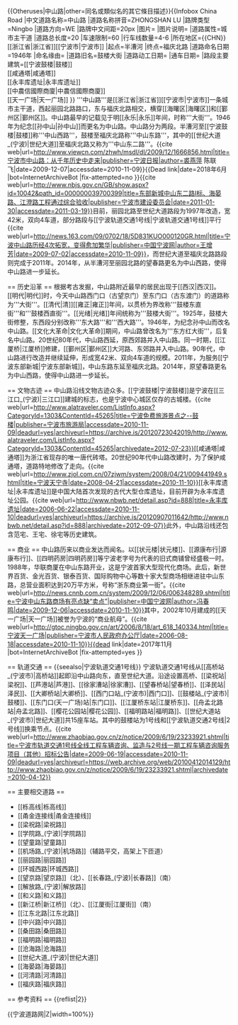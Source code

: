 {{Otheruses|中山路|other=同名或類似名的其它條目描述}}{{Infobox China Road
|中文道路名称=中山路
|道路名称拼音=ZHONGSHAN LU
|路牌类型=Ningbo
|道路方向=WE
|路牌中文间距=20px
|图片=
|图片说明=
|道路属性=城市主干道
|道路总长度=20
|车速限制=60
|行车线数量=4-6
|所在地区={{CHN}}[[浙江省|浙江省]][[宁波市|宁波市]]
|起点=半漕河
|终点=福庆北路
|道路命名日期=1946年
|命名缘由=
|道路旧名=鼓楼大街
|道路动工日期=
|通车日期=
|路段主要建筑=[[宁波鼓楼|鼓楼]]<br />[[咸通塔|咸通塔]]<br />[[永丰库遗址|永丰库遗址]]<br />[[中農信國際商廈|中農信國際商廈]]<br />[[天一广场|天一广场]]
}}
'''中山路'''是[[浙江省|浙江省]][[宁波市|宁波市]]一条城市主干道，西起丽园北路路口，东与福庆北路相交，横穿[[海曙区|海曙区]]和[[鄞州区|鄞州区]]。中山路最早的记载见于明[[永乐|永乐]]年间，时称'''大街'''。1946年为纪念[[孙中山|孙中山]]而更名为中山路。中山路分为两段。半漕河至[[宁波鼓楼|鼓楼]]称'''中山西路'''，鼓楼至福庆北路称'''中山东路'''，其中的[[世纪大道_(宁波)|世纪大道]]至福庆北路又称为'''中山东二路'''。<ref name="main">{{cite web|url=http://www.viewcn.com/zhwh/msdl/dl/2009/12/1666856.html|title=宁波市中山路：从千年历史中走来|publisher=宁波日报|author=裘燕萍 陈联飞|date=2009-12-07|accessdate=2010-11-09}}{{Dead link|date=2018年6月 |bot=InternetArchiveBot |fix-attempted=no }}</ref><ref>{{cite web|url=http://www.nbjs.gov.cn/GB/show.aspx?id=10042&path_id=000000039700399|title=东部新城中山东二路I标、海晏路、江澄路工程通过综合验收|publisher=宁波市建设委员会|date=2011-01-30|accessdate=2011-03-19}}</ref>目前，丽园北路至世纪大道路段为1997年改造，宽42米，双向4车道，部分路段与[[宁波轨道交通1号线|宁波轨道交通1号线]]平行<ref name="enlarge">{{cite web|url=http://news.163.com/09/0702/18/5D831KUO000120GR.html|title=宁波中山路历经4次拓宽，变得愈加繁华|publisher=中国宁波网|author=王增芳|date=2009-07-02|accessdate=2010-11-09}}</ref>，而世纪大道至福庆北路路段则完成于2011年。2014年，从半漕河至丽园北路的望春路更名为中山西路，使得中山路进一步延长。

== 历史沿革 ==
根据考古发掘，中山路附近最早的居民出现于[[西汉|西汉]]。[[明代|明代]]时，今天中山路西门口（古望京门）至东门口（古东渡门）的道路称为'''大街'''。[[清代|清]][[雍正|雍正]]年间，以贯桥为界改称'''鼓楼东直街'''和'''鼓楼西直街'''。[[光绪|光绪]]年间统称为'''鼓楼大街'''。1925年，鼓楼大街修整，东西段分别改称'''东大路'''和'''西大路'''。1946年，为纪念孙中山而改名中山路。[[文化大革命|文化大革命]]期间，中山路曾改名为'''东方红大街'''，后复名中山路。20世纪80年代，中山路西延，原西郊路并入中山路。同一时期，[[江厦桥|江厦桥]]修建，[[鄞州区|鄞州区]]大河路、东郊路并入中山路。<ref name="main" />90年代，中山路进行改造并继续延伸，形成宽42米、双向4车道的规模。<ref name="enlarge" />2011年，为服务[[宁波东部新城|宁波东部新城]]，中山东路东延至福庆北路。2014年，原望春路更名为中山西路，使得中山路进一步延长。

== 文物古迹 ==
中山路沿线文物古迹众多。[[宁波鼓楼|宁波鼓楼]]是宁波在[[三江口_(宁波)|三江口]]建城的标志，也是宁波中心城区仅存的古城楼。<ref>{{cite web|url=http://www.alatraveler.com/ListInfo.aspx?CategoryId=1303&ContentId=45265|title=宁波免费旅游景点之--鼓楼|publisher=宁波市旅游局|accessdate=2010-11-09|deadurl=yes|archiveurl=https://archive.is/20120723042019/http://www.alatraveler.com/ListInfo.aspx?CategoryId=1303&ContentId=45265|archivedate=2012-07-23}}</ref>[[咸通塔|咸通塔]]为浙江省现存的唯一唐代砖塔。20世纪90年代中山路改建时，为了保护咸通塔，道路特地修改了走向。<ref name="main" /><ref>{{cite web|url=http://www.zjol.com.cn/07zjwm/system/2008/04/21/009441949.shtml|title=宁波天宁寺|date=2008-04-21|accessdate=2010-11-10}}</ref>[[永丰库遗址|永丰库遗址]]是中国大陆首次发现的古代大型仓库遗址，目前开辟为永丰库遗址公园。<ref>{{cite web|url=http://www.nbwb.net/detail.asp?id=888|title=永丰库遗址|date=2006-06-22|accessdate=2010-11-10|deadurl=yes|archiveurl=https://archive.is/20120907011642/http://www.nbwb.net/detail.asp?id=888|archivedate=2012-09-07}}</ref>此外，中山路沿线还包含范宅、王宅、徐宅等历史建筑。<ref name="main" />

== 商业 ==
中山路历来以商业发达而闻名。以[[状元楼|状元楼]]、[[源康布行|源康布行]]、[[四明药房|四明药房]]等宁波老字号为代表的旧式商铺曾经盛极一时。<ref name="enlarge" />1988年，华联商厦在中山东路开业，这是宁波首家大型现代化商场。此后，新世界百货、金光百货、银泰百货、国际购物中心等数十家大型商场相继进驻中山东路，总营业面积达到20万平方米，号称“浙东商业第一街”。<ref>{{cite web|url=http://news.cnnb.com.cn/system/2009/12/06/006348289.shtml|title=宁波中山东路商场有亮点缺“卖点”|publisher=中国宁波网|author=冯春鸣|date=2009-12-06|accessdate=2010-11-10}}</ref>其中，2002年10月建成的[[天一广场|天一广场]]被誉为宁波的“商业航母”。<ref>{{cite web|url=http://gtoc.ningbo.gov.cn/art/2006/8/18/art_618_140334.html|title=宁波天一广场|publisher=宁波市人民政府办公厅|date=2006-08-18|accessdate=2010-11-10}}{{dead link|date=2017年11月 |bot=InternetArchiveBot |fix-attempted=yes }}</ref>

== 轨道交通 ==
{{seealso|宁波轨道交通1号线}}
宁波轨道交通1号线从[[高桥站_(宁波市)|高桥站]]起即沿中山路向东，直至世纪大道。沿途设置高桥、[[梁祝站|梁祝]]、[[芦港站|芦港]]、[[徐家漕站|徐家漕]]、[[望春桥站|望春桥]]、[[泽民站|泽民]]、[[大卿桥站|大卿桥]]、[[西门口站_(宁波市)|西门口]]、[[鼓楼站_(宁波市)|鼓楼]]、[[东门口(天一广场)站|东门口]]、[[江厦桥东站|江厦桥东]]、[[舟孟北路站|舟孟北路]]、[[樱花公园站|樱花公园]]、[[福明路站|福明路]]、[[世纪大道站_(宁波市)|世纪大道]]共15座车站。其中的鼓楼站为1号线和[[宁波轨道交通2号线|2号线]]换乘节点。<ref>{{cite web|url=http://www.zhaobiao.gov.cn/z/notice/2009/6/19/23233921.shtml|title=宁波市轨道交通1号线全线工程车辆咨询、监造与2号线一期工程车辆咨询服务项目（其他）招标公告|date=2009-06-19|accessdate=2010-11-09|deadurl=yes|archiveurl=https://web.archive.org/web/20100412014129/http://www.zhaobiao.gov.cn/z/notice/2009/6/19/23233921.shtml|archivedate=2010-04-12}}</ref>

== 主要相交道路 ==
* [[栎高线|栎高线]]
* [[甬金连接线|甬金连接线]]
* [[梁祝路|梁祝路]]
* [[学院路_(宁波)|学院路]]
* [[望童路|望童路]]
* [[机场路_(宁波)|机场路]]（辅路平交，高架上下匝道）
* [[丽园路|丽园路]]
* [[环城西路|环城西路]]
* [[望京路|望京路]]（北）、[[长春路_(宁波)|长春路]]（南）
* [[解放路_(宁波)|解放路]]
* [[和义路|和义路]]
* [[新江桥|新江桥]]（北）、[[江厦街|江厦街]]（南）
* [[江东北路|江东北路]]
* [[中兴路|中兴路]]
* [[桑田路|桑田路]]
* [[福明路|福明路]]
* [[沧海路|沧海路]]
* [[世纪大道_(宁波)|世纪大道]]
* [[海晏路|海晏路]]
* [[河清路|河清路]]
* [[福庆路|福庆路]]

== 参考资料 ==
{{reflist|2}}

{{宁波道路网|Z|width=100%}}